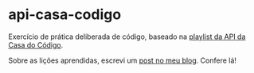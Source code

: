 # api-casa-codigo

Exercício de prática deliberada de código, baseado na [playlist da API da Casa do Código](https://www.youtube.com/watch?v=dI7lmuYlc0E&list=PLVHlvMRWE0Y70QZLWvQvDxxQtFeOEHFkY&ab_channel=DevEficiente). 

Sobre as lições aprendidas, escrevi um [post no meu blog](https://fpsaraiva.dev/blog/licoes-api-spring). Confere lá!
